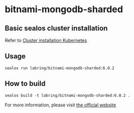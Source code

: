 # bitnami-mongodb-sharded

## Basic sealos cluster installation

Refer to [Cluster installation Kubernetes](https://www.sealos.io/docs/getting-started/kuberentes-life-cycle)

## Usage
```
sealos run labring/bitnami-mongodb-sharded:6.0.2
```

## How to build
```
sealos build -t labring/bitnami-mongodb-sharded:6.0.2 .
```

For more information, please visit [the official website](https://bitnami.com/stack/mongodb)
